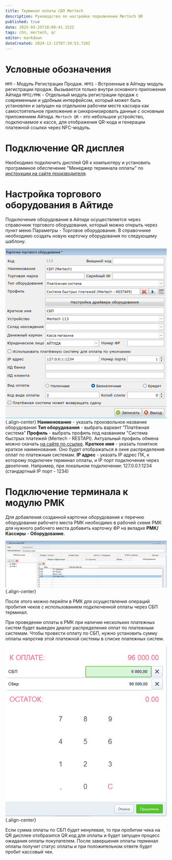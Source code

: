 ```yaml
---
title: Терминал оплаты СБП Mertech
description: Руководство по настройке подключение Mertech QR
published: true
date: 2025-03-25T18:09:41.152Z
tags: сбп, mertech, qr
editor: markdown
dateCreated: 2024-12-12T07:39:53.720Z
---
```


# Условные обозначения
`МРП` - Модуль Регистрации Продаж.
`МРП1` - Встроенные в Айтиду модуль регистрации продаж. Вызывается только внутри основного приложения Айтида
`МРП2/РМК` - Отдельный модуль регистрации продаж с современным и удобным интерфейсом, который может быть установлен и запущен на отдельном рабочем месте кассира как самостоятельное приложение и синхронизировать данные с основным приложением Айтида.
`Mertech QR` - это небольшое устройство, подключаемое к кассе, для отображения QR-кода и генерации платежной ссылки через NFC-модуль.

# Подключение QR дисплея

Необходимо подключить дисплей QR к компьютеру и установить программное обеспечение "Менеджер терминала оплаты" по [инструкции на сайте производителя](https://docs.mertech.ru/sbp/manager/).

# Настройка торгового оборудования в Айтиде

Подключение оборудования в Айтиде осуществляется через справочник торгового оборудования, который можно открыть через пункт меню Параметры - Торговое оборудование. В справочнике необходимо создать новую карточку оборудования по следующему шаблону.

![2024-12-12_14-24-39.png](/images/integrations/mertech-qr/2024-12-12_14-24-39.png){.align-center}
**Наименование** - указать произвольное название оборудования
**Тип оборудования** - выбрать вариант "Платёжная система"
**Профиль** - выбрать профиль под названием "Система быстрых платежей (Mertech - RESTAPI).
Актуальный профиль обмена можно скачать [на сайте по ссылке](/https://itida.ru/obnovleniya-i-profili/profili-oborudovaniya-algoritmy-parametry-i-funktsii).
**Краткое имя** - указать понятное краткое наименование. Оно будет отображаться в окне распределения оплат по платежным системам.
**IP адрес** - указать IP адрес ПК, к которому подключен терминал оплаты, и IP порт подключения через двоеточие. Например, при локальном подключении: 127.0.0.1:1234 (стандартный IP порт - 1234)

# Подключение терминала к модулю РМК
Для добавления созданной карточки оборудования к перечню оборудования рабочего места РМК необходимо в рабочей схеме РМК для нужного рабочего места добавить карточку ФР на вкладке **РМК/Кассиры** - **Оборудование**.

![2024-12-12_14-40-57.png](/images/integrations/mertech-qr/2024-12-12_14-40-57.png){.align-center}

После этого можно перейти в РМК для осуществления операций пробития чеков с использованием подключенной оплаты через СБП терминал.

При проведении оплаты в РМК при наличии нескольких платежных систем будет выведен диалог распределения оплат по платежным системам. Чтобы провести оплату по СБП, нужно установить сумму оплаты напротив этой платежной системы в списке платежных систем.

![2024-12-12_16-46-53.png](/images/integrations/mertech-qr/2024-12-12_16-46-53.png){.align-center}

Если сумма оплаты по СБП будет ненулевая, то при пробитии чека на QR дисплее отобразится QR код для оплаты и будет запущен процесс ожидания оплаты покупателем. После завершения оплаты терминал оплаты получит статус оплаты и при положительном ответе будет пробит кассовый чек.